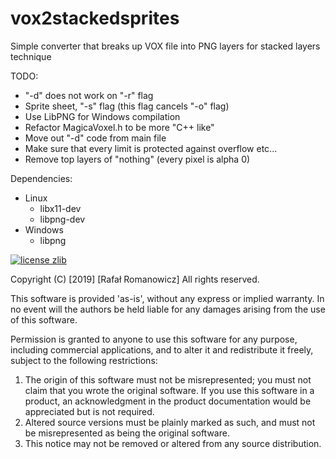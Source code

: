# vox2stackedsprites
Simple converter that breaks up VOX file into PNG layers for stacked layers technique

TODO:
* "-d" does not work on "-r" flag
* Sprite sheet, "-s" flag (this flag cancels "-o" flag)
* Use LibPNG for Windows compilation
* Refactor MagicaVoxel.h to be more "C++ like"
* Move out "-d" code from main file
* Make sure that every limit is protected against overflow etc...
* Remove top layers of "nothing" (every pixel is alpha 0)

Dependencies:
 - Linux
	* libx11-dev
	* libpng-dev
 - Windows
 	* libpng

[![license zlib](https://img.shields.io/badge/license-zlib-brightgreen.svg?style=flat)](http://zlib.net/zlib_license.html)

Copyright (C) [2019] [Rafał Romanowicz] All rights reserved.

This software is provided 'as-is', without any express or implied
warranty.  In no event will the authors be held liable for any damages
arising from the use of this software.

Permission is granted to anyone to use this software for any purpose,
including commercial applications, and to alter it and redistribute it
freely, subject to the following restrictions:

1. The origin of this software must not be misrepresented; you must not
   claim that you wrote the original software. If you use this software
   in a product, an acknowledgment in the product documentation would be
   appreciated but is not required.
2. Altered source versions must be plainly marked as such, and must not be
   misrepresented as being the original software.
3. This notice may not be removed or altered from any source distribution.
